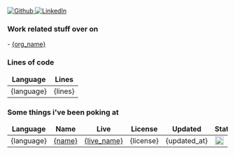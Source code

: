 <p>
<a href="{github_url}" target="_blank">
    <img alt="Github" src="https://img.shields.io/badge/GitHub-%2312100E.svg?&style=for-the-badge&logo=Github&logoColor=white" />
</a> 
<a href="{linkedin_url}" target="_blank">
    <img alt="LinkedIn" src="https://img.shields.io/badge/linkedin-%230077B5.svg?&style=for-the-badge&logo=linkedin&logoColor=white" />
</a>

### Work related stuff over on

<orgs>
- <a href='{org_url}'>{org_name}</a>
</orgs>

### Lines of code

<table>
  <thead align="center">
    <tr border: none;>
      <td><b>Language</b></td>
      <td><b>Lines</b></td>
    </tr>
  </thead>
  <tbody>
    <langs>
        <tr>
            <td>{language}</a></td>
            <td>{lines}</td>
        </tr>
    </langs>
  </tbody>
  </table>

### Some things i've been poking at

<table>
  <thead align="center">
    <tr border: none;>
      <td><b>Language</b></td>
      <td><b>Name</b></td>
      <td><b>Live</b></td>
      <td><b>License</b></td>
      <td><b>Updated</b></td>
      <td><b>Status</b></td>
    </tr>
  </thead>
  <tbody>
    <repos>
        <tr>
            <td>{language}</td>
            <td><a href='{html_url}' title='{name}' style='font-size:12pt'>{name}</a></td>
            <td><a href='{live_url}' title='{live_name}' style='font-size:12pt'>{live_name}</a></td>
            <td><span style='font-size:12pt'>{license}</span></td>
            <td><span style='font-size:12pt'>{updated_at}</span></td>
            <td><img src='https://github.com/dmzoneill/{name}/actions/workflows/main.yml/badge.svg' height='20px'></td>
        </tr>
    </repos>
  </tbody>
  </table>